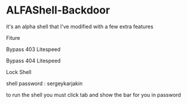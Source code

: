# ALFAShell-Backdoor
it's an alpha shell that I've modified with a few extra features


Fiture 

Bypass 403 Litespeed

Bypass 404 Litespeed

Lock Shell

shell password : sergeykarjakin

to run the shell you must click tab and show the bar for you in password
